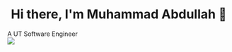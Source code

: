 <h1><center>Hi there, I'm Muhammad Abdullah 👋<center></h1>
<p>A UT Software Engineer</h>
  <br>
<img src="https://img.shields.io/badge/C%2B%2B-00599C?style=for-the-badge&logo=c%2B%2B&logoColor=white" />
